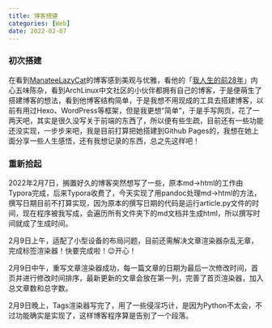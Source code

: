 ```yaml
---
title: 博客搭建
categories: [Web]
date: 2022-02-07
---
```


### 初次搭建

在看到[ManateeLazyCat](https://manateelazycat.github.io/index.html)的博客感到美观与优雅，看他的「[我人生的前28年](https://manateelazycat.github.io/life/2016/03/03/my-life-before-28-years.html)」内心五味陈杂，看到ArchLinux中文社区的小伙伴都拥有自己的博客，于是便萌生了搭建博客的想法，看到他博客结构简单，于是我想不用现成的工具去搭建博客，以前有用过Hexo、WordPress等框架，但是我更想“简单”，于是手写网页，花了一两天吧，其实是很久没写关于前端的东西了，所以便有些生疏，目前还有一些功能还没实现，一步步来吧，我是目前打算把她搭建到Github Pages的，我想在她上面分享一些人生感悟，还有我想记录的东西，总之先这样吧！

### 重新拾起

2022年2月7日，搁置好久的博客突然想写了一些，原本md->html的工作由Typora完成，后来Typora收费了，今天实现了用pandoc处理md->html的方法，撰写日期目前不打算实现，因为原本的撰写日期的代码是运行article.py文件的时间，现在程序被我写成，会遍历所有文件夹下的md文档并生成html，所以撰写时间就成了生成时间。

2月9日上午，适配了小型设备的布局问题，目前还需解决文章渲染器杂乱无章，完成标签渲染器！快要完成啦！😉开心！

2月9日中午，重写文章渲染器成功，每一篇文章的日期为最后一次修改时间，首页并进行修改时间排序，最新更新的文章会放在第一列，完善了首页渲染器，加入总文章数和总字数。

2月9日晚上，Tags渲染器写完了，用了一些侵淫巧计，是因为Python不太会，不过功能确实是实现了，这样博客程序算是告别了一个段落。

